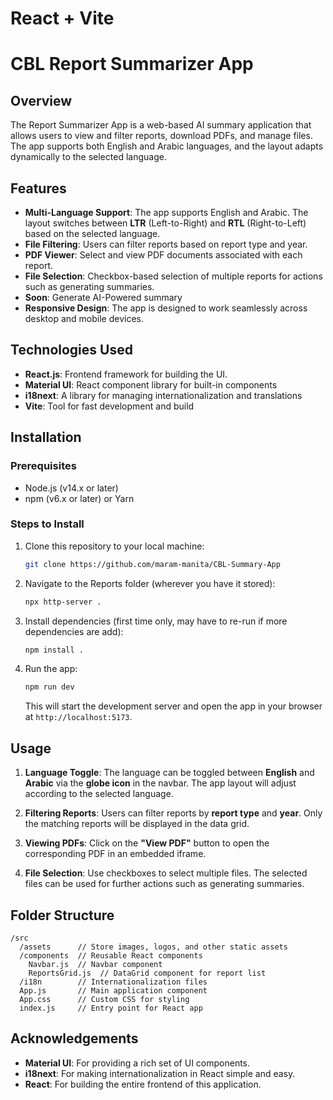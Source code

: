 # React + Vite

# CBL Report Summarizer App

## Overview

The Report Summarizer App is a web-based AI summary application that allows users to view and filter reports, download PDFs, and manage files. The app supports both English and Arabic languages, and the layout adapts dynamically to the selected language.

## Features

- **Multi-Language Support**: The app supports English and Arabic. The layout switches between **LTR** (Left-to-Right) and **RTL** (Right-to-Left) based on the selected language.
- **File Filtering**: Users can filter reports based on report type and year.
- **PDF Viewer**: Select and view PDF documents associated with each report.
- **File Selection**: Checkbox-based selection of multiple reports for actions such as generating summaries.
- **Soon**: Generate AI-Powered summary
- **Responsive Design**: The app is designed to work seamlessly across desktop and mobile devices.

## Technologies Used

- **React.js**: Frontend framework for building the UI.
- **Material UI**: React component library for built-in components
- **i18next**: A library for managing internationalization and translations
- **Vite**: Tool for fast development and build

## Installation

### Prerequisites

- Node.js (v14.x or later)
- npm (v6.x or later) or Yarn

### Steps to Install

1. Clone this repository to your local machine:

   ```bash
   git clone https://github.com/maram-manita/CBL-Summary-App
   ```

2. Navigate to the Reports folder (wherever you have it stored):

   ```bash
   npx http-server .
   ```

3. Install dependencies (first time only, may have to re-run if more dependencies are add):

   ```bash
   npm install .
   ```

4. Run the app:

   ```bash
   npm run dev
   ```

   This will start the development server and open the app in your browser at `http://localhost:5173`.

## Usage

1. **Language Toggle**: The language can be toggled between **English** and **Arabic** via the **globe icon** in the navbar. The app layout will adjust according to the selected language.
2. **Filtering Reports**: Users can filter reports by **report type** and **year**. Only the matching reports will be displayed in the data grid.

3. **Viewing PDFs**: Click on the **"View PDF"** button to open the corresponding PDF in an embedded iframe.

4. **File Selection**: Use checkboxes to select multiple files. The selected files can be used for further actions such as generating summaries.

## Folder Structure

```
/src
  /assets      // Store images, logos, and other static assets
  /components  // Reusable React components
    Navbar.js  // Navbar component
    ReportsGrid.js  // DataGrid component for report list
  /i18n        // Internationalization files
  App.js       // Main application component
  App.css      // Custom CSS for styling
  index.js     // Entry point for React app
```

## Acknowledgements

- **Material UI**: For providing a rich set of UI components.
- **i18next**: For making internationalization in React simple and easy.
- **React**: For building the entire frontend of this application.
